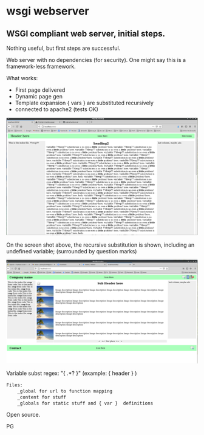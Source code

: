 # wsgi webserver

## WSGI compliant web server, initial steps.

 Nothing useful, but first steps are successful.

 Web server with no dependencies (for security). One might say this is a framework-less framework.

 What works:

   * First page delivered
   * Dynamic page gen
   * Template expansion { vars } are substituted recursively
   * connected to apache2 (tests OK)

 ![screen shot for template](initial.png)

 On the screen shot above, the recursive substitution is shown, including
 an undefined variable; (surrounded by question marks)

 ![screen shot of image processing](next_step.png)

  Variable subst regex: "{ .*? }"  (example: { header } )

    Files:
        _global for url to function mapping
        _content for stuff
        _globals for static stuff and { var }  definitions

 Open source.

 PG